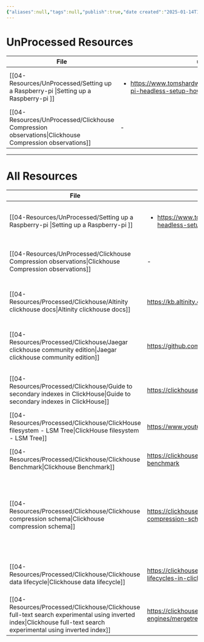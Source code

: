 ```yaml
---
{"aliases":null,"tags":null,"publish":true,"date created":"2025-01-14T15:25","date modified":"2025-01-14T17:26","PassFrontmatter":true,"created":"2025-01-14T17:26:30.847+05:30","updated":"2025-01-14T17:26:30.847+05:30"}
---
```



# UnProcessed Resources
| File                                                                                                     | url                                                                                                 | Description | type  | tags                                                                          | Date                       |
| -------------------------------------------------------------------------------------------------------- | --------------------------------------------------------------------------------------------------- | ----------- | ----- | ----------------------------------------------------------------------------- | -------------------------- |
| [[04-Resources/UnProcessed/Setting up a Raspberry-pi \|Setting up a Raspberry-pi ]]                   | <ul><li>https://www.tomshardware.com/reviews/raspberry-pi-headless-setup-how-to,6028.html</li></ul> | \-          | Guide | <ul><li>docker</li><li>raspberrypi</li><li>syncthing</li></ul>                | 5:33 PM - January 14, 2025 |
| [[04-Resources/UnProcessed/Clickhouse Compression observations\|Clickhouse Compression observations]] | \-                                                                                                  | \-          | Note  | <ul><li>Database/Clickhouse</li><li>Database/Clickhouse/Compression</li></ul> | 5:26 PM - January 14, 2025 |

---
# All Resources
| File                                                                                                                                                                  | url                                                                                                 | Description                                                                                                     | type    | tags                                                                                                     | Date                       |
| --------------------------------------------------------------------------------------------------------------------------------------------------------------------- | --------------------------------------------------------------------------------------------------- | --------------------------------------------------------------------------------------------------------------- | ------- | -------------------------------------------------------------------------------------------------------- | -------------------------- |
| [[04-Resources/UnProcessed/Setting up a Raspberry-pi \|Setting up a Raspberry-pi ]]                                                                                | <ul><li>https://www.tomshardware.com/reviews/raspberry-pi-headless-setup-how-to,6028.html</li></ul> | \-                                                                                                              | Guide   | <ul><li>docker</li><li>raspberrypi</li><li>syncthing</li></ul>                                           | 5:33 PM - January 14, 2025 |
| [[04-Resources/UnProcessed/Clickhouse Compression observations\|Clickhouse Compression observations]]                                                              | \-                                                                                                  | \-                                                                                                              | Note    | <ul><li>Database/Clickhouse</li><li>Database/Clickhouse/Compression</li></ul>                            | 5:26 PM - January 14, 2025 |
| [[04-Resources/Processed/Clickhouse/Altinity clickhouse docs\|Altinity clickhouse docs]]                                                                           | https://kb.altinity.com/altinity-kb-schema-design/                                                  | Master doc for how to run clickhouse at scale                                                                   | Article | \-                                                                                                       | 5:25 PM - January 14, 2025 |
| [[04-Resources/Processed/Clickhouse/Jaegar clickhouse community edition\|Jaegar clickhouse community edition]]                                                     | https://github.com/jaegertracing/jaeger-clickhouse                                                  | Jaegar community edition impl of clickhouse can be used as reference                                            | Article | <ul><li>Database/Clickhouse</li><li>O11y/Jaegar</li><li>O11y/Jaegar/RemoteStorage</li><li>grpc</li></ul> | 5:12 PM - January 14, 2025 |
| [[04-Resources/Processed/Clickhouse/Guide to secondary indexes in ClickHouse\|Guide to secondary indexes in ClickHouse]]                                           | https://clickhouse.com/docs/en/optimize/skipping-indexes                                            | \-                                                                                                              | Article | \-                                                                                                       | 5:00 PM - January 14, 2025 |
| [[04-Resources/Processed/Clickhouse/ClickHouse filesystem - LSM Tree\|ClickHouse filesystem - LSM Tree]]                                                           | https://www.youtube.com/watch?v=I6jB0nM9SKU                                                         | \-                                                                                                              | Video   | \-                                                                                                       | \-                         |
| [[04-Resources/Processed/Clickhouse/Clickhouse Benchmark\|Clickhouse Benchmark]]                                                                                   | https://clickhouse.com/docs/en/operations/utilities/clickhouse-benchmark                            | clickhouse read path benchmarking tool                                                                          | Article | <ul><li>Database/Clickhouse</li><li>Benchmark</li></ul>                                                  | \-                         |
| [[04-Resources/Processed/Clickhouse/Clickhouse compression schema\|Clickhouse compression schema]]                                                                 | https://clickhouse.com/blog/optimize-clickhouse-codecs-compression-schema                           | Queries run a lot fasted when data is compressed. Higher CPU utilization is ok as disk reads are more expensive | Article | \-                                                                                                       | \-                         |
| [[04-Resources/Processed/Clickhouse/Clickhouse data lifecycle\|Clickhouse data lifecycle]]                                                                         | https://clickhouse.com/blog/using-ttl-to-manage-data-lifecycles-in-clickhouse                       | You can auto move data from hot to cold store based on size                                                     | Article | \-                                                                                                       | \-                         |
| [[04-Resources/Processed/Clickhouse/Clickhouse full-text search experimental using inverted index\|Clickhouse full-text search experimental using inverted index]] | https://clickhouse.com/docs/en/engines/table-engines/mergetree-family/invertedindexes               | Experimental feature that shouldn’t be used in prod                                                             | Article | \-                                                                                                       | \-                         |

